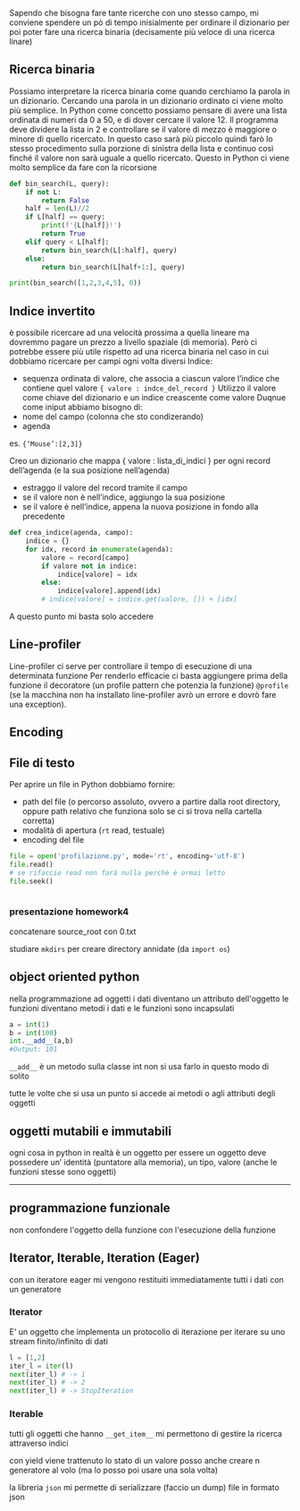 Sapendo che bisogna fare tante ricerche con uno stesso campo, mi conviene spendere un pò di tempo inisialmente per ordinare il dizionario per poi poter fare una ricerca binaria (decisamente più veloce di una ricerca linare)
## Ricerca binaria
Possiamo interpretare la ricerca binaria come quando cerchiamo la parola in un dizionario. Cercando una parola in un dizionario ordinato ci viene molto più semplice. In Python come concetto possiamo pensare di avere una lista ordinata di numeri da 0 a 50, e di dover cercare il valore 12. Il programma deve dividere la lista in 2 e controllare se il valore di mezzo è maggiore o minore di quello ricercato. In questo caso sarà più piccolo quindi farò lo stesso procedimento sulla porzione di sinistra della lista e continuo così finché il valore non sarà uguale a quello ricercato. Questo in Python ci viene molto semplice da fare con la ricorsione

```python
def bin_search(L, query):
	if not L:
		return False
	half = len(L)//2
	if L[half] == query:
		print(f'{L[half]}!')
		return True
	elif query < L[half]:
		return bin_search(L[:half], query)
	else:
		return bin_search(L[half+1:], query)

print(bin_search([1,2,3,4,5], 0))

```


## Indice invertito
è possibile ricercare ad una velocità prossima a quella lineare ma dovremmo pagare un prezzo a livello spaziale (di memoria). Però ci potrebbe essere più utile rispetto ad una ricerca binaria nel caso in cui dobbiamo ricercare per campi ogni volta diversi
Indice:
- sequenza ordinata di valore, che associa a ciascun valore l’indice che contiene quel valore
`{ valore : indce_del_record }`
Utilizzo il valore come chiave del dizionario e un indice creascente come valore
Duqnue come iniput abbiamo bisogno di:
- nome del campo (colonna che sto condizerando)
- agenda

es. `{‘Mouse’:[2,3]}`

Creo un dizionario che mappa { valore : lista_di_indici } per ogni record dell’agenda (e la sua posizione nell’agenda)
- estraggo il valore del record tramite il campo
- se il valore non è nell’indice, aggiungo la sua posizione
- se il valore è nell’indice, appena la nuova posizione in fondo alla precedente


```python
def crea_indice(agenda, campo):
	indice = {}
	for idx, record in enumerate(agenda):
		valore = record[campo]
		if valore not in indice:
			indice[valore] = idx
		else:
			indice[valore].append(idx)
		# indice[valore] = indice.get(valore, []) + [idx]
```

A questo punto mi basta solo accedere 

## Line-profiler
Line-profiler ci serve per controllare il tempo di esecuzione di una determinata funzione
Per renderlo efficacie ci basta aggiungere prima della funzione il decoratore (un profile pattern che potenzia la funzione) `@profile` (se la macchina non ha installato line-profiler avrò un errore e dovrò fare una exception).

## Encoding

## File di testo
Per aprire un file in Python dobbiamo fornire:
- path del file (o percorso assoluto, ovvero a partire dalla root directory, oppure path relativo che funziona solo se ci si trova nella cartella corretta)
- modalità di apertura (`rt` read, testuale)
- encoding del file

```python
file = open('profilazione.py', mode='rt', encoding='utf-8')
file.read()
# se rifaccio read non farà nulla perchè è ormai letto
file.seek()

```

```python

```
### presentazione homework4
concatenare source_root con 0.txt

studiare `mkdirs` per creare directory annidate (da `import os`)

## object oriented python
nella programmazione ad oggetti i dati diventano un attributo dell'oggetto
le funzioni diventano metodi
i dati e le funzioni sono incapsulati

```python
a = int(1)
b = int(100)
int.__add__(a,b)
#Output: 101
```

`__add__` è un metodo sulla classe int
non si usa farlo in questo modo di solito 

tutte le volte che si usa un punto si accede ai metodi o agli attributi degli oggetti

## oggetti mutabili e immutabili

ogni cosa in python in realtà è un oggetto
per essere un oggetto deve possedere un’ identità (puntatore alla memoria), un tipo, valore (anche le funzioni stesse sono oggetti)

---
## programmazione funzionale

non confondere l'oggetto della funzione con l'esecuzione della funzione
## Iterator, Iterable, Iteration (Eager)
con un iteratore eager mi vengono restituiti immediatamente tutti i dati
con un generatore 

### Iterator
E' un oggetto che implementa un protocollo di iterazione per iterare su uno stream finito/infinito di dati
```python
l = [1,2]
iter_l = iter(l)
next(iter_l) # -> 1
next(iter_l) # -> 2
next(iter_l) # -> StopIteration
```
### Iterable 
tutti gli oggetti che hanno `__get_item__` mi permettono di gestire la ricerca attraverso indici

con yield viene trattenuto lo stato di un valore
posso anche creare n generatore al volo (ma lo posso poi usare una sola volta)

la libreria `json` mi permette di serializzare (faccio un dump) file in formato json
